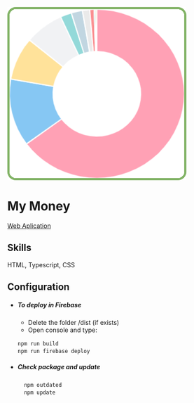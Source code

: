 ![Logo](/src/assets/img/project-image.png)
# My Money
[Web Aplication](https://mymoney-993366.web.app/)
## Skills
HTML, Typescript, CSS

## Configuration
- ##### To deploy in Firebase

  - Delete the folder /dist (if exists)
  - Open console and type:

  ```bash
  npm run build
  npm run firebase deploy
  ```

- ##### Check package and update

  ```bash
    npm outdated
    npm update
  ```
